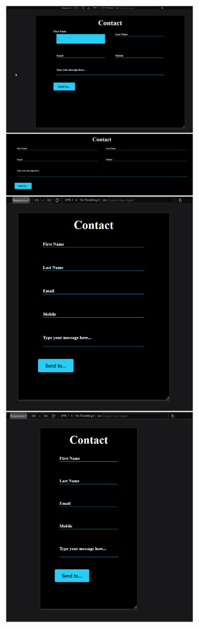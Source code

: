 
<img src= "/img/desktop-transition.PNG" height750px>
<img src= "/img/desktop.PNG" height750px>
<img src= "/img/tablet.PNG" width=550px height750px>
<img src= "/img/Mobile.PNG" width=550px height750px>

